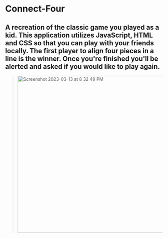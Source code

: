 # Connect-Four

A recreation of the classic game you played as a kid. This application utilizes JavaScript, HTML and CSS so that you can play with your friends locally. The first player to align four pieces in a line is the winner. Once you're finished you'll be alerted and asked if you would like to play again.
---
> <img width="500" alt="Screenshot 2023-03-13 at 8 32 49 PM" src="https://user-images.githubusercontent.com/121631380/224862178-809e2364-7490-484e-aac3-9e4280ad443c.png">
